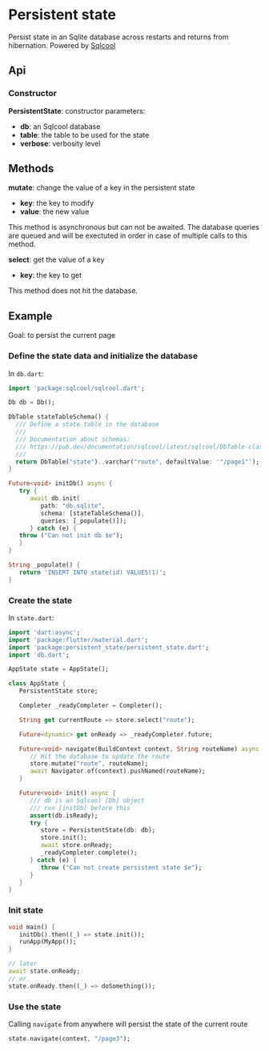 # Persistent state

Persist state in an Sqlite database across restarts and returns from hibernation. Powered by [Sqlcool](https://github.com/synw/sqlcool)

## Api

### Constructor

**PersistentState**: constructor parameters:

- **db**: an Sqlcool database
- **table**: the table to be used for the state
- **verbose**: verbosity level

## Methods

**mutate**: change the value of a key in the persistent state

- **key**: the key to modify
- **value**: the new value

This method is asynchronous but can not be awaited. The database queries are queued and will be exectuted in order in case of multiple calls to this method.

**select**: get the value of a key

- **key**: the key to get

This method does not hit the database.

## Example

Goal: to persist the current page

### Define the state data and initialize the database

 In `db.dart`:

   ```dart
   import 'package:sqlcool/sqlcool.dart';

   Db db = Db();

   DbTable stateTableSchema() {
     /// Define a state table in the database
     ///
     /// Documentation about schemas:
     /// https://pub.dev/documentation/sqlcool/latest/sqlcool/DbTable-class.html
     ///
     return DbTable("state")..varchar("route", defaultValue: '"/page1"');
   }

   Future<void> initDb() async {
      try {
         await db.init(
            path: "db.sqlite",
            schema: [stateTableSchema()],
            queries: [_populate()]);
         } catch (e) {
      throw ("Can not init db $e");
      }
   }

   String _populate() {
      return 'INSERT INTO state(id) VALUES(1)';
   }
   ```

### Create the state

In `state.dart`:

   ```dart
   import 'dart:async';
   import 'package:flutter/material.dart';
   import 'package:persistent_state/persistent_state.dart';
   import 'db.dart';

   AppState state = AppState();

   class AppState {
      PersistentState store;

      Completer _readyCompleter = Completer();

      String get currentRoute => store.select("route");

      Future<dynamic> get onReady => _readyCompleter.future;

      Future<void> navigate(BuildContext context, String routeName) async {
         // Hit the database to update the route
         store.mutate("route", routeName);
         await Navigator.of(context).pushNamed(routeName);
      }

      Future<void> init() async {
         /// db is an Sqlcool [Db] object
         /// run [initDb] before this
         assert(db.isReady);
         try {
            store = PersistentState(db: db);
            store.init();
            await store.onReady;
            _readyCompleter.complete();
         } catch (e) {
            throw ("Can not create persistent state $e");
         }
      }
   }
   ```

### Init state

   ```dart
   void main() {
      initDb().then((_) => state.init());
      runApp(MyApp());
   }

   // later
   await state.onReady;
   // or
   state.onReady.then((_) => doSomething());
   ```


### Use the state

Calling `navigate` from anywhere will persist the state of the current route

   ```dart
   state.navigate(context, "/page3");
   ```
